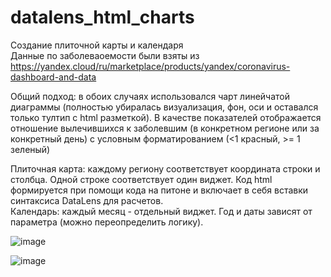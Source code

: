 # datalens_html_charts
Создание плиточной карты и календаря  
Данные по заболеваоемости были взяты из https://yandex.cloud/ru/marketplace/products/yandex/coronavirus-dashboard-and-data

Общий подход: в обоих случаях использовался чарт линейчатой диаграммы (полностью убиралась визуализация, фон, оси и оставался только тултип с html разметкой).
В качестве показателей отображается отношение вылечившихся к заболевшим (в конкретном регионе или за конкретный день) с условным форматированием (<1 красный, >= 1 зеленый)

Плиточная карта: каждому региону соответствует координата строки и столбца. Одной строке соответствует один виджет. Код html формируется при помощи кода на питоне и включает в себя вставки синтаксиса DataLens для расчетов.  
Календарь: каждый месяц - отдельный виджет. Год и даты зависят от параметра (можно переопределить логику).   

![image](https://github.com/user-attachments/assets/416968b3-8a4d-4374-a896-2274bd8842e5)

![image](https://github.com/user-attachments/assets/76b261f9-c164-4d8f-9875-89ce99475361)
